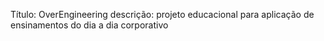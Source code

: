 Título: OverEngineering
descrição: projeto educacional para aplicação de ensinamentos do dia a dia corporativo
